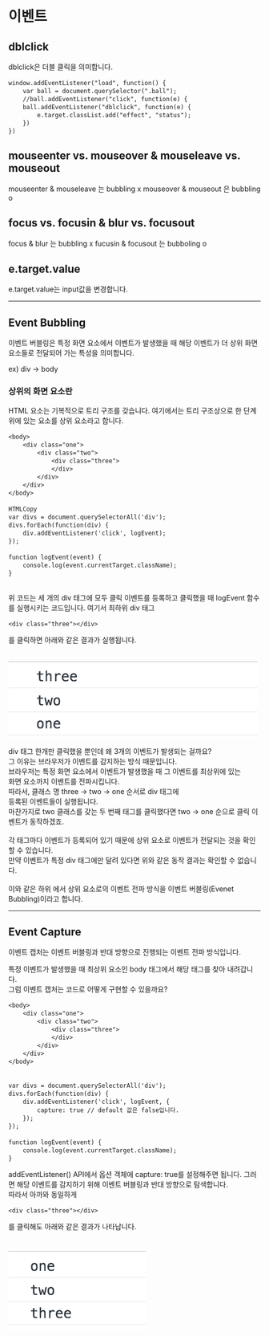 # 이벤트

## dblclick
dblclick은 더블 클릭을 의미합니다.
```
window.addEventListener("load", function() {
    var ball = document.querySelector(".ball");
    //ball.addEventListener("click", function(e) {
    ball.addEventListener("dblclick", function(e) { 
        e.target.classList.add("effect", "status");
    })
})
```
## mouseenter vs. mouseover & mouseleave vs. mouseout
mouseenter & mouseleave 는 bubbling x
mouseover & mouseout 은 bubbling o

## focus vs. focusin & blur vs. focusout
focus & blur 는 bubbling x
fucusin & focusout 는 bubboling o

## e.target.value
e.target.value는 input값을 변경합니다.

***

## Event Bubbling
이벤트 버블링은 특정 화면 요소에서 이벤트가 발생했을 때 해당 이벤트가 더 상위 화면 요소들로 전달되어 가는 
특성을 의미합니다. 

ex) div -> body

### 상위의 화면 요소란
HTML 요소는 기복적으로 트리 구조를 갖습니다.
여기에서는 트리 구조상으로 한 단계 위에 있는 요소를 상위 요소라고 합니다.

```
<body>
	<div class="one">
		<div class="two">
			<div class="three">
			</div>
		</div>
	</div>
</body>

HTMLCopy
var divs = document.querySelectorAll('div');
divs.forEach(function(div) {
	div.addEventListener('click', logEvent);
});

function logEvent(event) {
	console.log(event.currentTarget.className);
}
```
<br/>
위 코드는 세 개의 div 태그에 모두 클릭 이벤트를 등록하고 클릭했을 때 logEvent 함수를 실행시키는 코드입니다.
여기서 최하위 div 태그

```
<div class="three"></div>
```

를 클릭하면 아래와 같은 결과가 실행됩니다.

<br/><img src="imgs/doc7_1.png" alt="code result" /> <br/>

div 태그 한개만 클릭했을 뿐인데 왜 3개의 이벤트가 발생되는 걸까요?   
그 이유는 브라우저가 이벤트를 감지하는 방식 때문입니다.   
브라우저는 특정 화면 요소에서 이벤트가 발생했을 때 그 이벤트를 최상위에 있는   
화면 요소까지 이벤트를 전파시킵니다.   
따라서, 클래스 명 three -> two -> one 순서로 div 태그에   
등록된 이벤트들이 실행됩니다.   
마찬가지로 two 클래스를 갖는 두 번째 태그를 클릭했다면 two -> one 순으로 클릭 이벤트가 동작하겠죠.   
<br/>
각 태그마다 이벤트가 등록되어 있기 때문에 상위 요소로 이벤트가 전달되는 것을 
확인 할 수 있습니다.   
만약 이벤트가 특정 div 태그에만 달려 있다면 위와 같은 동작 결과는 확인할 수 없습니다.   
<br/>
이와 같은 하위 에서 상위 요소로의 이벤트 전파 방식을
이벤트 버블링(Evenet Bubbling)이라고 합니다.   

***

## Event Capture
이벤트 캡처는 이벤트 버블링과 반대 방향으로 진행되는 이벤트 전파 방식입니다.   

특정 이벤트가 발생했을 때 최상위 요소인 body 태그에서 해당 태그를 찾아 내려갑니다.   
그럼 이벤트 캡처는 코드로 어떻게 구현할 수 있을까요?   

```
<body>
	<div class="one">
		<div class="two">
			<div class="three">
			</div>
		</div>
	</div>
</body>


var divs = document.querySelectorAll('div');
divs.forEach(function(div) {
	div.addEventListener('click', logEvent, {
		capture: true // default 값은 false입니다.
	});
});

function logEvent(event) {
	console.log(event.currentTarget.className);
}
```

addEventListener() API에서 옵션 객체에 capture: true를 설정해주면 됩니다.
그러면 해당 이벤트를 감지하기 위해 이벤트 버블링과 반대 방향으로 탐색합니다.
<br/>
따라서 아까와 동일하게 

```
<div class="three"></div>
```

를 클릭해도 아래와 같은 결과가 나타납니다.

<br/><img src="imgs/doc7_2.png" alt="code result" /> <br/>
